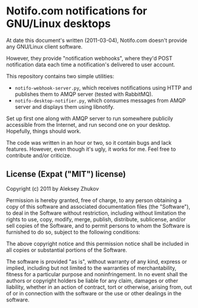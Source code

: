 Notifo.com notifications for GNU/Linux desktops
===============================================

At date this document's written (2011-03-04), Notifo.com doesn't provide any
GNU/Linux client software.

However, they provide "notification webhooks", where they'd POST notification
data each time a notification's delivered to user account.

This repository contains two simple utilities:

  - `notifo-webhook-server.py`, which receives notifications using HTTP and
    publishes them to AMQP server (tested with RabbitMQ).
  - `notifo-desktop-notifier.py`, which consumes messages from AMQP server
    and displays them using libnotify.

Set up first one along with AMQP server to run somewhere publicily accessible
from the Internet, and run second one on your desktop. Hopefully, things
should work.

The code was written in an hour or two, so it contain bugs and lack features.
However, even though it's ugly, it works for me. Feel free to contribute and/or
criticize.

License (Expat ("MIT") license)
-------------------------------

Copyright (c) 2011 by Aleksey Zhukov

Permission is hereby granted, free of charge, to any person obtaining a copy
of this software and associated documentation files (the "Software"), to deal
in the Software without restriction, including without limitation the rights
to use, copy, modify, merge, publish, distribute, sublicense, and/or sell
copies of the Software, and to permit persons to whom the Software is furnished
to do so, subject to the following conditions:

The above copyright notice and this permission notice shall be included in all
copies or substantial portions of the Software.

The software is provided "as is", without warranty of any kind, express or
implied, including but not limited to the warranties of merchantability,
fitness for a particular purpose and noninfringement. In no event shall the
authors or copyright holders be liable for any claim, damages or other
liability, whether in an action of contract, tort or otherwise, arising from,
out of or in connection with the software or the use or other dealings in
the software.
